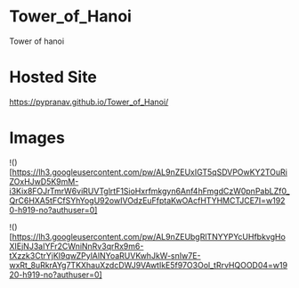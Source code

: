 # Tower_of_Hanoi
Tower of hanoi

# Hosted Site
https://pypranav.github.io/Tower_of_Hanoi/

# Images

!()[https://lh3.googleusercontent.com/pw/AL9nZEUxIGT5qSDVPOwKY2TOuRiZOxHJwD5K9mM-i3Kix8FOJrTmrW6viRUVTglrtF1SioHxrfmkgyn6Anf4hFmgdCzW0pnPabLZf0_QrC6HXA5tFCfSYhYogU92owIVOdzEuFfptaKwOAcfHTYHMCTJCE7I=w1920-h919-no?authuser=0]

!()[https://lh3.googleusercontent.com/pw/AL9nZEUbgRlTNYYPYcUHfbkvgHoXIEjNJ3aIYFr2CWniNnRv3qrRx9m6-tXzzk3CtrYjKI9qwZPylAlNYoaRUVKwhJkW-snIw7E-wxRt_8uRkrAYg7TKXhauXzdcDWJ9VAwtIkE5f97O3Ool_tRrvHQOOD04=w1920-h919-no?authuser=0]
